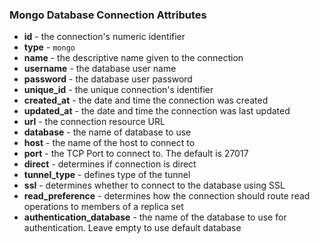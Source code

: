 ### Mongo Database Connection Attributes

* **id** - the connection's numeric identifier
* **type** - `mongo`
* **name** - the descriptive name given to the connection
* **username** - the database user name
* **password** - the database user password
* **unique_id** - the unique connection's identifier
* **created_at** - the date and time the connection was created
* **updated_at** - the date and time the connection was last updated
* **url** - the connection resource URL
* **database** - the name of database to use
* **host** - the name of the host to connect to
* **port** - the TCP Port to connect to. The default is 27017
* **direct** - determines if connection is direct
* **tunnel_type** - defines type of the tunnel
* **ssl** - determines whether to connect to the database using SSL
* **read_preference** - determines how the connection should route read operations to members of a replica set
* **authentication_database** - the name of the database to use for authentication. Leave empty to use default database
